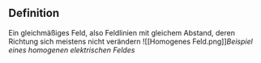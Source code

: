 ## Definition
Ein gleichmäßiges Feld, also Feldlinien mit gleichem Abstand, deren Richtung sich meistens nicht verändern
![[Homogenes Feld.png]]_Beispiel eines homogenen elektrischen Feldes_
